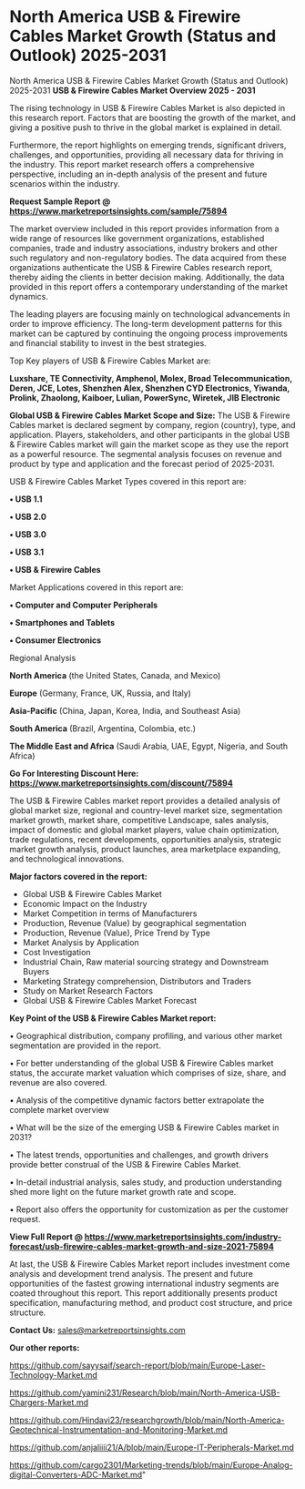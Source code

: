 # North America USB & Firewire Cables Market Growth (Status and Outlook) 2025-2031
North America USB & Firewire Cables Market Growth (Status and Outlook) 2025-2031
<Strong> USB & Firewire Cables Market Overview 2025 - 2031</strong>

The rising technology in USB & Firewire Cables Market is also depicted in this research report. Factors that are boosting the growth of the market, and giving a positive push to thrive in the global market is explained in detail.

Furthermore, the report highlights on emerging trends, significant drivers, challenges, and opportunities, providing all necessary data for thriving in the industry. This report market research offers a comprehensive perspective, including an in-depth analysis of the present and future scenarios within the industry.

<strong>Request Sample Report @ <a href=https://www.marketreportsinsights.com/sample/75894>https://www.marketreportsinsights.com/sample/75894</a></strong>

The market overview included in this report provides information from a wide range of resources like government organizations, established companies, trade and industry associations, industry brokers and other such regulatory and non-regulatory bodies. The data acquired from these organizations authenticate the USB & Firewire Cables research report, thereby aiding the clients in better decision making. Additionally, the data provided in this report offers a contemporary understanding of the market dynamics.

The leading players are focusing mainly on technological advancements in order to improve efficiency. The long-term development patterns for this market can be captured by continuing the ongoing process improvements and financial stability to invest in the best strategies.

Top Key players of USB & Firewire Cables Market are:

<strong>Luxshare, TE Connectivity, Amphenol, Molex, Broad Telecommunication, Deren, JCE, Lotes, Shenzhen Alex, Shenzhen CYD Electronics, Yiwanda, Prolink, Zhaolong, Kaiboer, Lulian, PowerSync, Wiretek, JIB Electronic</strong>

<strong><b>Global USB & Firewire Cables Market Scope and Size:</b></strong>
The USB & Firewire Cables market is declared segment by company, region (country), type, and application. Players, stakeholders, and other participants in the global USB & Firewire Cables market will gain the market scope as they use the report as a powerful resource. The segmental analysis focuses on revenue and product by type and application and the forecast period of 2025-2031.

USB & Firewire Cables Market Types covered in this report are:

<strong>• USB 1.1

• USB 2.0

• USB 3.0

• USB 3.1

• USB & Firewire Cables</strong>

Market Applications covered in this report are:

<strong>• Computer and Computer Peripherals

• Smartphones and Tablets

• Consumer Electronics</strong> 

Regional Analysis

<strong>North America</strong> (the United States, Canada, and Mexico)

<strong>Europe</strong> (Germany, France, UK, Russia, and Italy)

<strong>Asia-Pacific</strong> (China, Japan, Korea, India, and Southeast Asia)

<strong>South America</strong> (Brazil, Argentina, Colombia, etc.)

<strong>The Middle East and Africa</strong> (Saudi Arabia, UAE, Egypt, Nigeria, and South Africa)

<strong>Go For Interesting Discount Here: <a href=https://www.marketreportsinsights.com/discount/75894>https://www.marketreportsinsights.com/discount/75894</a></strong>

The USB & Firewire Cables market report provides a detailed analysis of global market size, regional and country-level market size, segmentation market growth, market share, competitive Landscape, sales analysis, impact of domestic and global market players, value chain optimization, trade regulations, recent developments, opportunities analysis, strategic market growth analysis, product launches, area marketplace expanding, and technological innovations.

<strong><b>Major factors covered in the report:</b></strong>
<ul>
  <li>Global USB & Firewire Cables Market </li>
  <li>Economic Impact on the Industry</li>
  <li>Market Competition in terms of Manufacturers</li>
  <li>Production, Revenue (Value) by geographical segmentation</li>
  <li>Production, Revenue (Value), Price Trend by Type</li>
  <li>Market Analysis by Application</li>
  <li>Cost Investigation</li>
  <li>Industrial Chain, Raw material sourcing strategy and Downstream Buyers</li>
  <li>Marketing Strategy comprehension, Distributors and Traders</li>
  <li>Study on Market Research Factors</li>
  <li>Global USB & Firewire Cables Market Forecast</li>
</ul>

<strong><b>Key Point of the USB & Firewire Cables Market report:</b></strong>

• Geographical distribution, company profiling, and various other market segmentation are provided in the report.

• For better understanding of the global USB & Firewire Cables market status, the accurate market valuation which comprises of size, share, and revenue are also covered.

• Analysis of the competitive dynamic factors better extrapolate the complete market overview

• What will be the size of the emerging USB & Firewire Cables market in 2031?

• The latest trends, opportunities and challenges, and growth drivers provide better construal of the USB & Firewire Cables Market.

• In-detail industrial analysis, sales study, and production understanding shed more light on the future market growth rate and scope.

• Report also offers the opportunity for customization as per the customer request.

<strong><b>View Full Report @ <a href=https://www.marketreportsinsights.com/industry-forecast/usb-firewire-cables-market-growth-and-size-2021-75894>https://www.marketreportsinsights.com/industry-forecast/usb-firewire-cables-market-growth-and-size-2021-75894</a></b></strong>


At last, the USB & Firewire Cables Market report includes investment come analysis and development trend analysis. The present and future opportunities of the fastest growing international industry segments are coated throughout this report. This report additionally presents product specification, manufacturing method, and product cost structure, and price structure.

<strong>Contact Us:</strong>
sales@marketreportsinsights.com

<strong>Our other reports:</strong>

<a href=https://github.com/sayysaif/search-report/blob/main/Europe-Laser-Technology-Market.md>https://github.com/sayysaif/search-report/blob/main/Europe-Laser-Technology-Market.md</a>

<a href=https://github.com/yamini231/Research/blob/main/North-America-USB-Chargers-Market.md>https://github.com/yamini231/Research/blob/main/North-America-USB-Chargers-Market.md</a>

<a href=https://github.com/Hindavi23/researchgrowth/blob/main/North-America-Geotechnical-Instrumentation-and-Monitoring-Market.md>https://github.com/Hindavi23/researchgrowth/blob/main/North-America-Geotechnical-Instrumentation-and-Monitoring-Market.md</a>

<a href=https://github.com/anjaliiii21/A/blob/main/Europe-IT-Peripherals-Market.md>https://github.com/anjaliiii21/A/blob/main/Europe-IT-Peripherals-Market.md</a>

<a href=https://github.com/cargo2301/Marketing-trends/blob/main/Europe-Analog-digital-Converters-ADC-Market.md>https://github.com/cargo2301/Marketing-trends/blob/main/Europe-Analog-digital-Converters-ADC-Market.md</a>"
